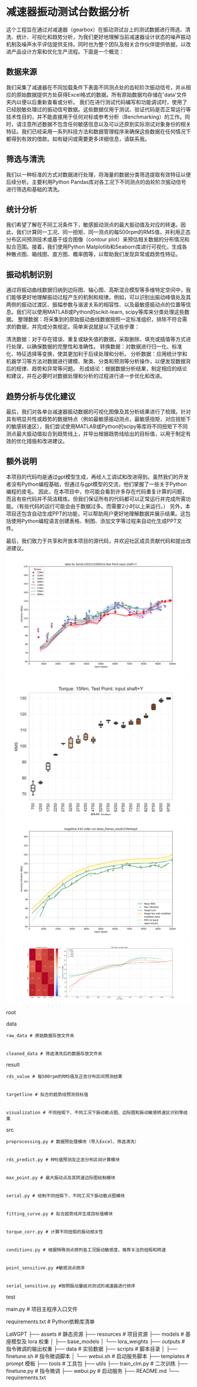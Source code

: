 # 减速器振动测试台数据分析

这个工程旨在通过对减速器（gearbox）在振动测试台上的测试数据进行筛选、清洗、统计、可视化和趋势分析，为我们更好地理解当前减速器设计状态的噪声振动机制及噪声水平评估提供支持。同时也为整个团队及相关合作伙伴提供依据，以改进产品设计方案和优化生产流程。下面是一个概览：

## 数据来源
我们采集了减速器在不同加载条件下表面不同测点处的齿轮阶次振动信号，并从相应的原始数据提供方处获得Excel格式的数据。所有原始数据均存储在'data'文件夹内以便以后重新查看或分析。
我们在进行测试代码编写和功能调试时，使用了已经脱敏处理过的振动信号数据。这些数据仅用于测试、验证代码是否正常运行等技术性目的，并不能直接用于任何对标或参考分析（Benchmarking）的工作。同时，请注意所述数据不包含任何敏感信息以及可以还原到实际测试对象身份的相关特征。我们已经采用一系列科技方法和数据管理程序来确保这些数据在任何情况下都得到有效的借款。如有疑问或需要更多详细信息，请联系我。

## 筛选与清洗
我们以一种标准的方式对数据进行处理，将海量的数据分类筛选提取有效特征以便后续分析。主要利用Python Pandas库对各工况下不同测点的齿轮阶次振动信号进行筛选和基础的清洗。

## 统计分析
我们希望了解在不同工况条件下，敏感振动测点的最大振动值及对应的转速。因此，我们计算同一工况、同一扭矩、同一测点的每500rpm的RMS值，并利用正态分布区间预测技术或基于组合图像（contour plot）来预估相关数据的分布情况和拟合范围。接着，我们使用Python Matplotlib和Seaborn库进行可视化，生成各种散点图、箱线图、直方图、概率图等，以帮助我们发现异常或趋势性特征。

## 振动机制识别
通过将振动曲线数据归纳到边际图、轴心图、高斯混合模型等多维特定空间中，我们能够更好地理解振动过程产生的机制和规律。例如，可以识别出振动峰值处及其两侧的振动过渡区、振幅参数与谐波关系的相容性、以及最敏感振动点的位置等信息。我们可以使用MATLAB或Python的scikit-learn, scipy等库来分类处理这些数据。
整理数据：将采集到的原始振动曲线数据按照一定标准组织，排除不符合需求的数据，并完成分类规定。简单来说就是以下这些步骤：

清洗数据：对于存在错误、重复或缺失值的数据，采取删除、填充或插值等方式进行处理，以确保数据的完整性和准确性。
转换数据：对数据进行归一化、标准化、特征选择等变换，使其更加利于后续处理和分析。
分析数据：应用统计学和机器学习等方法对数据进行建模、聚类、分类和预测等分析操作，以便发现数据背后的规律、趋势和异常等问题。
形成结论：根据数据分析结果，制定相应的结论和建议，并在必要时对数据处理和分析的过程进行进一步优化和改进。

## 趋势分析与优化建议
最后，我们对各单台减速器振动数据的可视化图像及其分析结果进行了梳理。针对具有明显共性或趋势的数据特点（例如最敏感振动测点，最敏感扭矩，对应扭矩下的敏感转速区），我们尝试使用MATLAB或Python的scipy等库将不同扭矩下不同测点最大振动值拟合到趋势线上，并导出根据趋势线给出的目标值，以用于制定有效的优化措施和改进建议。

## 额外说明
本项目的代码均是通过gpt模型生成，再经人工调试和改进得到。虽然我们的开发者没有Python编程基础，但通过与gpt模型的交流，他们掌握了一些关于Python编程的皮毛。
因此，在本项目中，你可能会看到许多存在代码重复计算的问题，而且有些代码并不简洁精炼。但我们保证所有的代码都可以正常运行并完成所需功能。（有些代码的运行可能会由于数据过多。而需要2小时以上来运行。）
另外，本项目还包含自动生成PPT的功能，可以帮助用户更好地理解数据并展示结果。这包括使用Python编程语言创建表格、制图、添加文字等过程来自动化生成PPT文件。

最后，我们致力于共享和开放本项目的源代码，并欢迎社区成员贡献代码和提出改进建议。
<img src="./result/visualization/06 Sigle reducer line plot/9.62 order run down_frames_results_smooth_curve_input shaft+Y_2302211000033.png" alt="单体减速器振动"/>
<img src="./result/visualization/03 RMS boxplot for prototypes/9.62 order run down_frames_results_box_plot_15Nm_input shaft+Y.png" />
<img src="./result/visualization/07 dataoverview/dataoverview/04 targetline/9.62 order run down_frames_results_targetline_topX_15Nm.png" alt="基于最大振动值的趋势线预测"/>
<img src="./result/visualization/07 dataoverview/dataoverview/05 torque correlation/9.62 order run down topX.png" alt="不同扭矩间振动相关性"/>

root


  data
  
  
    raw_data # 原始数据存放文件夹
    
    
    cleaned_data # 筛选清洗后的数据存放文件夹
    
    

  result
  
  
    rds_value # 每500rpm的RMS值及正态分布区间预测结果
    
    
    targetline # 拟合的趋势线预测目标值


    visualization # 不同扭矩下、不同工况下振动散点图、边际图和振动敏感转速区识别等结果
    
    

  src
  
  
    preprocessing.py # 数据预处理模块（导入Excel、筛选清洗）
    
    
    rds_predict.py # RMS值预测及正态分布区间计算模块
    
    
    max_point.py # 最大振动点及其转速边际图绘制模块
    
    
    serial.py # 绘制不同扭矩下、不同工况下振动散点图模块
    
    
    fitting_curve.py # 拟合趋势线并生成目标值模块
    
    
    torque_corr.py # 计算不同扭矩的振动相关性
    
    
    conditions.py # 根据特殊测点排列各工况振动敏感度，推荐关注的扭矩和转速
    
    
    point_sensitive.py #敏感测点排序
    
    
    serial_sensitive.py #按照振动量级对测试的减速器进行排序
    
    

  test


  main.py # 项目主程序入口文件
  
  
  requirements.txt # Python依赖库清单
  
  
LaWGPT
├── assets    # 静态资源
├── resources # 项目资源
├── models    # 基座模型及 lora 权重
│   ├── base_models
│   └── lora_weights
├── outputs   # 指令微调的输出权重
├── data      # 实验数据
├── scripts   # 脚本目录
│   ├── finetune.sh # 指令微调脚本
│   └── webui.sh    # 启动服务脚本
├── templates # prompt 模板
├── tools     # 工具包
├── utils
├── train_clm.py  # 二次训练
├── finetune.py   # 指令微调
├── webui.py      # 启动服务
├── README.md
└── requirements.txt

